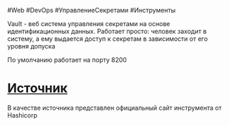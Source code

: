 #Web #DevOps  #УправлениеСекретами #Инструменты

Vault - веб система управления секретами на основе идентификационных данных. Работает просто: человек заходит в систему, а ему выдается доступ к секретам в зависимости от его уровня допуска

По умолчанию работает на порту 8200
# [Источник](https://developer.hashicorp.com/vault)
В качестве источника представлен официальный сайт инструмента от Hashicorp